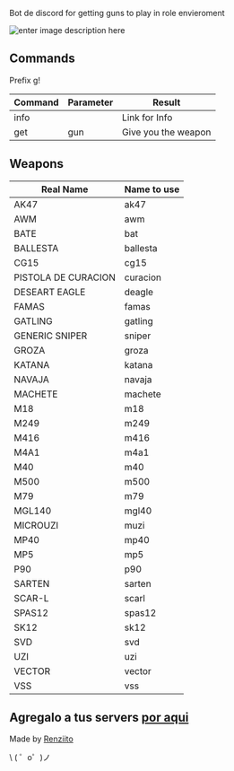Bot de discord for getting guns to play in role envieroment

![enter image description here](https://cdn.glitch.com/8001c8ec-f31b-4e99-a0f8-d2b02a0c3fb2%2FStory_act_037.png?v=1565277586969)

Commands
------------
Prefix  g!

|**Command**|**Parameter**  |**Result** |
|--|--|--|
|info |   | Link for Info |
|get | gun | Give you the weapon|


Weapons
------------

|**Real Name**|**Name to use**  |
|--|--|
|AK47| ak47|
|AWM | awm|
|BATE| bat|
|BALLESTA| ballesta|
|CG15| cg15|
|PISTOLA DE CURACION| curacion|
|DESEART EAGLE| deagle|
|FAMAS|famas|
|GATLING| gatling|
|GENERIC SNIPER	|sniper|
|GROZA| groza|
|KATANA| katana|
|NAVAJA| navaja|
|MACHETE| machete|
|M18|m18|
|M249	|m249|
|M416	|m416|
|M4A1	|m4a1|
|M40|m40|
|M500|m500|
|M79|m79|
|MGL140|mgl40|
|MICROUZI|	muzi|
|MP40	|mp40|
|MP5	|mp5|
|P90| p90|
|SARTEN | sarten|
|SCAR-L|	scarl|
|SPAS12| spas12|
|SK12|	sk12|
|SVD| svd|
|UZI	|uzi|
|VECTOR	|vector|
|VSS|vss|



Agregalo a tus servers [por aqui](https://discordapp.com/oauth2/authorize?&client_id=609041334149316608&scope=bot&permissions=523328)
-------------------



Made by [Renziito](mailto:sepia.aki@gmail.com)

\ ( ゜o゜)ノ
